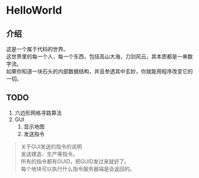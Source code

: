 # HelloWorld

介绍
---
这是一个属于代码的世界。<br>
这世界里的每一个人，每一个东西，包括高山大海，刀剑风云，其本质都是一串数字流。<br>
如果你知道一块石头的内部数据结构，并且参透其中玄妙，你就能用程序改变它的一切。<br>

TODO
---
1. 六边形网格寻路算法
2. GUI
    1. 显示地图
    2. 发送指令

> 关于GUI发送的指令的说明  
> 发送建造、生产等指令。  
> 所有的指令都有GUID，把GUID发过来就好了。  
> 每个地块可以执行什么指令服务器端是会返回的。
